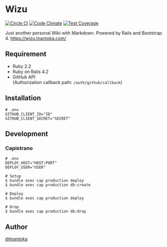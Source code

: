 # Wizu 

[![Circle CI](https://circleci.com/gh/tnantoka/wizu.svg?style=svg)](https://circleci.com/gh/tnantoka/wizu)
[![Code Climate](https://codeclimate.com/github/tnantoka/wizu/badges/gpa.svg)](https://codeclimate.com/github/tnantoka/wizu)
[![Test Coverage](https://codeclimate.com/github/tnantoka/wizu/badges/coverage.svg)](https://codeclimate.com/github/tnantoka/wizu/coverage)

Just another personal Wiki with Markdown. Powered by Rails and Bootstrap 4.
https://wizu.tnantoka.com/

## Requirement

- Ruby 2.2
- Ruby on Rails 4.2
- GitHub API  
  (Authorization callback path: `/auth/github/callback`)

## Installation

```
# .env
GITHUB_CLIENT_ID="ID"
GITHUB_CLIENT_SECRET="SECRET"
```

## Development

### Capistrano

```
# .env
DEPLOY_HOST="HOST:PORT"
DEPLOY_USER="USER"

# Setup
$ bundle exec cap production deploy
$ bundle exec cap production db:create

# Deploy
$ bundle exec cap production deploy

# Drop
$ bundle exec cap production db:drop
```

## Author

[@tnantoka](https://twitter.com/tnantoka)

